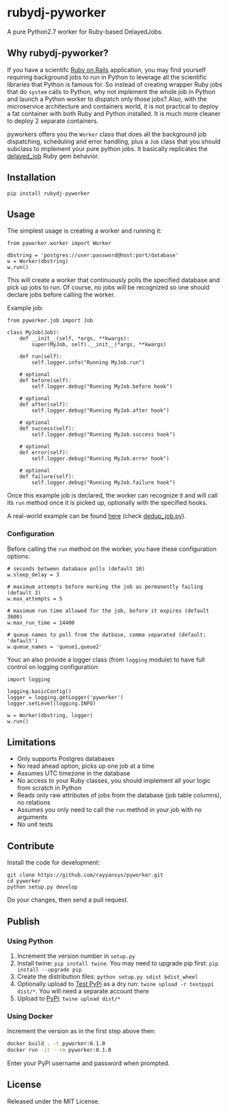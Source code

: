 # rubydj-pyworker

A pure Python2.7 worker for Ruby-based DelayedJobs.

## Why rubydj-pyworker?

If you have a scientifc [Ruby on Rails](http://rubyonrails.org/) application,
you may find yourself requiring background jobs to run in Python
to leverage all the scientific libraries that Python is famous for.
So instead of creating wrapper Ruby jobs that do `system` calls to Python,
why not implement the whole job in Python and launch a Python worker
to dispatch only those jobs?
Also, with the microservice architecture and containers world,
it is not practical to deploy a fat container with both Ruby and Python
installed. It is much more cleaner to deploy 2 separate containers.

pyworkers offers you the `Worker` class that does all the background job
dispatching, scheduling and error handling, plus a `Job` class that you
should subclass to implement your pure python jobs. It basically replicates
the [delayed_job](https://github.com/collectiveidea/delayed_job) Ruby gem behavior.

## Installation

    pip install rubydj-pyworker

## Usage

The simplest usage is creating a worker and running it:

    from pyworker.worker import Worker

    dbstring = 'postgres://user:password@host:port/database'
    w = Worker(dbstring)
    w.run()

This will create a worker that continuously polls the specified database
and pick up jobs to run. Of course, no jobs will be recognized so one should
declare jobs before calling the worker.

Example job:

    from pyworker.job import Job

    class MyJob(Job):
        def __init__(self, *args, **kwargs):
            super(MyJob, self).__init__(*args, **kwargs)

        def run(self):
            self.logger.info("Running MyJob.run")

        # optional
        def before(self):
            self.logger.debug("Running MyJob.before hook")

        # optional
        def after(self):
            self.logger.debug("Running MyJob.after hook")

        # optional
        def success(self):
            self.logger.debug("Running MyJob.success hook")

        # optional
        def error(self):
            self.logger.debug("Running MyJob.error hook")

        # optional
        def failure(self):
            self.logger.debug("Running MyJob.failure hook")

Once this example job is declared, the worker can recognize it and
will call its `run` method once it is picked up, optionally with the
specified hooks.

A real-world example can be found [here](https://github.com/rayyansys/rayyan-dedup)
(check [dedup_job.py](https://github.com/rayyansys/rayyan-dedup/blob/master/rayyandedup/dedup_job.py)).

### Configuration

Before calling the `run` method on the worker, you have these
configuration options:

    # seconds between database polls (default 10)
    w.sleep_delay = 3

    # maximum attempts before marking the job as permanently failing (default 3)
    w.max_attempts = 5

    # maximum run time allowed for the job, before it expires (default 3600)
    w.max_run_time = 14400

    # queue names to poll from the datbase, comma separated (default: 'default')
    w.queue_names = 'queue1,queue2'

Youc an also provide a logger class (from `logging` module) to have full control on logging configuration:

    import logging
    
    logging.basicConfig()
    logger = logging.getLogger('pyworker')
    logger.setLevel(logging.INFO)

    w = Worker(dbstring, logger)
    w.run()

## Limitations

- Only supports Postgres databases
- No read ahead option, picks up one job at a time
- Assumes UTC timezone in the database
- No access to your Ruby classes, you should implement all your logic from scratch in Python
- Reads only raw attributes of jobs from the database (job table columns), no relations
- Assumes you only need to call the `run` method in your job with no arguments
- No unit tests

## Contribute

Install the code for development:

    git clone https://github.com/rayyansys/pyworker.git
    cd pyworker
    python setup.py develop

Do your changes, then send a pull request.

## Publish

### Using Python
1. Increment the version number in `setup.py`
1. Install twine: `pip install twine`. You may need to upgrade pip first: `pip install --upgrade pip`
1. Create the distribution files: `python setup.py sdist bdist_wheel`
1. Optionally upload to [Test PyPi](https://test.pypi.org/) as a dry run: `twine upload -r testpypi dist/*`. You will need a separate account there
1. Upload to [PyPi](https://pypi.org/): `twine upload dist/*`

### Using Docker
Increment the version as in the first step above then:

```bash
docker build . -t pyworker:0.1.0
docker run -it --rm pyworker:0.1.0
```

Enter your PyPi username and password when prompted.

## License

Released under the MIT License.
